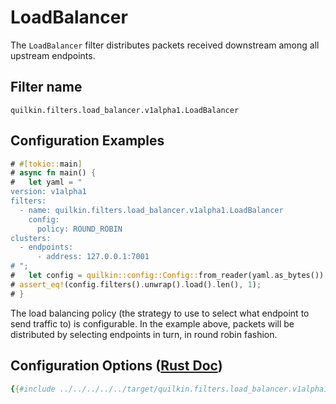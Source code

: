 # LoadBalancer

The `LoadBalancer` filter distributes packets received downstream among all upstream endpoints.

## Filter name
```text
quilkin.filters.load_balancer.v1alpha1.LoadBalancer
```

## Configuration Examples
```rust
# #[tokio::main]
# async fn main() {
#   let yaml = "
version: v1alpha1
filters:
  - name: quilkin.filters.load_balancer.v1alpha1.LoadBalancer
    config:
      policy: ROUND_ROBIN
clusters:
  - endpoints:
      - address: 127.0.0.1:7001
# ";
#   let config = quilkin::config::Config::from_reader(yaml.as_bytes()).unwrap();
# assert_eq!(config.filters().unwrap().load().len(), 1);
# }
```

The load balancing policy (the strategy to use to select what endpoint to send traffic to) is configurable.
In the example above, packets will be distributed by selecting endpoints in turn, in round robin fashion.

## Configuration Options ([Rust Doc](../../../../api/quilkin/filters/load_balancer/struct.Config.html))

```yaml
{{#include ../../../../../target/quilkin.filters.load_balancer.v1alpha1.yaml}}
```

